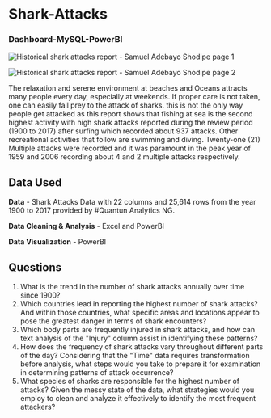 # Shark-Attacks
### Dashboard-MySQL-PowerBI
![Historical shark attacks report - Samuel Adebayo Shodipe page 1](https://github.com/bayoshodipe/Shark-Attacks/assets/8863358/858ce8ad-aecb-4ca8-b85f-da60aa7a885f)

![Historical shark attacks report - Samuel Adebayo Shodipe page 2](https://github.com/bayoshodipe/Shark-Attacks/assets/8863358/02d5457f-2e02-4bcd-88dd-17a46a3661af)

The relaxation and serene environment at beaches and Oceans attracts many people every day, especially at weekends. If proper care is not taken, one can easily fall prey to the attack of sharks. this is not the only way people get attacked as this report shows that fishing at sea is the second highest activity with high shark attacks reported during the review period (1900 to 2017) after surfing which recorded about 937 attacks. Other recreational activities that follow are swimming and diving. Twenty-one (21) Multiple attacks were recorded and it was paramount in the peak year of 1959 and 2006 recording about 4 and 2 multiple attacks respectively.

## Data Used

**Data** - Shark Attacks Data with 22 columns and 25,614 rows from the year 1900 to 2017 provided by #Quantun Analytics NG.

**Data Cleaning & Analysis** - Excel and PowerBI

**Data Visualization** - PowerBI

## Questions
1. What is the trend in the number of shark attacks annually over time since 1900?
2. Which countries lead in reporting the highest number of shark attacks? And within those countries, what specific areas and locations appear to pose the greatest danger in terms of shark encounters?
3. Which body parts are frequently injured in shark attacks, and how can text analysis of the "Injury" column assist in identifying these patterns?
4. How does the frequency of shark attacks vary throughout different parts of the day? Considering that the "Time" data requires transformation before analysis, what steps would you take to prepare it for examination in determining patterns of attack occurrence?
5. What species of sharks are responsible for the highest number of attacks? Given the messy state of the data, what strategies would you employ to clean and analyze it effectively to identify the most frequent attackers?
